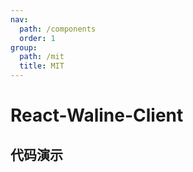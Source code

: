 ```yaml
---
nav:
  path: /components
  order: 1
group:
  path: /mit
  title: MIT
---
```


# React-Waline-Client

## 代码演示

<code src="./demo/index.tsx"></code>
